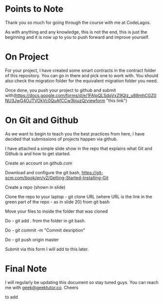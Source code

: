 # Points to Note

Thank you so much for going through the course with me at CodeLagos.

As with anything and any knowledge, this is not the end, this is just the beginning and it is now up to you to push forward and improve yourself.

# On Project

For your project, I have created some smart contracts in the contract folder of this repository. You can go in there and pick one to work with. You should also check the migration folder for the equivalent migration folder you need.

Once done, you push your project to github and submit with(https://docs.google.com/forms/d/e/1FAIpQLSdqVxZ9QIz_u88mhCGZ0NU3JwG4OJTVOkVc0QuAfCCw3bjuzQ/viewform "this link")


# On Git and Github

As we want to begin to teach you the best practices from here, I have decided that submissions of projects happen via github.

I have attached a simple slide show in the repo that explains what Git and Github is and how to get started.

Create an account on github.com

Download and configure the git bash, https://git-scm.com/book/en/v2/Getting-Started-Installing-Git

Create a repo (shown in slide)

Clone the repo to your laptop - git clone URL 
(where URL is the link in the green part of the repo - as in slide 20) from git bash

Move your files to inside the folder that was cloned

Do - git add . from the folder in git bash.

Do - git commit -m "Commit desription"

Do - git push origin master

Submit via this form I will add to this later.

# Final Note

I will regularly be updating this document so stay tuned guys. You can reach me with geek@geektutor.co. Cheers









 to add 
